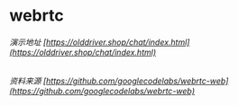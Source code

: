 # webrtc 
###### 演示地址 [https://olddriver.shop/chat/index.html](https://olddriver.shop/chat/index.html)
###### 资料来源 [https://github.com/googlecodelabs/webrtc-web](https://github.com/googlecodelabs/webrtc-web)
